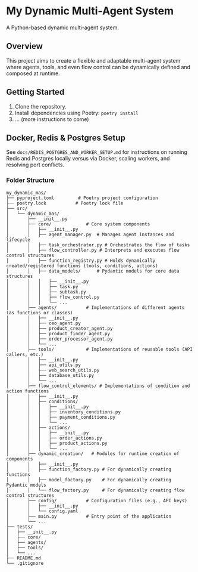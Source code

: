 # My Dynamic Multi-Agent System

A Python-based dynamic multi-agent system.

## Overview

This project aims to create a flexible and adaptable multi-agent system where agents, tools, and even flow control can be dynamically defined and composed at runtime.

## Getting Started

1.  Clone the repository.
2.  Install dependencies using Poetry: `poetry install`
3.  ... (more instructions to come)

## Docker, Redis & Postgres Setup

See `docs/REDIS_POSTGRES_AND_WORKER_SETUP.md` for instructions on running Redis and Postgres locally versus via Docker, scaling workers, and resolving port conflicts.

### Folder Structure

```
my_dynamic_mas/
├── pyproject.toml         # Poetry project configuration
├── poetry.lock           # Poetry lock file
├── src/
│   └── dynamic_mas/
│       ├── __init__.py
│       ├── core/             # Core system components
│       │   ├── __init__.py
│       │   ├── agent_manager.py  # Manages agent instances and lifecycle
│       │   ├── task_orchestrator.py # Orchestrates the flow of tasks
│       │   ├── flow_controller.py # Interprets and executes flow control structures
│       │   ├── function_registry.py # Holds dynamically created/registered functions (tools, conditions, actions)
│       │   ├── data_models/      # Pydantic models for core data structures
│       │   │   ├── __init__.py
│       │   │   ├── task.py
│       │   │   ├── subtask.py
│       │   │   ├── flow_control.py
│       │   │   └── ...
│       ├── agents/           # Implementations of different agents (as functions or classes)
│       │   ├── __init__.py
│       │   ├── ceo_agent.py
│       │   ├── product_creator_agent.py
│       │   ├── product_finder_agent.py
│       │   ├── order_processor_agent.py
│       │   └── ...
│       ├── tools/            # Implementations of reusable tools (API callers, etc.)
│       │   ├── __init__.py
│       │   ├── api_utils.py
│       │   ├── web_search_utils.py
│       │   ├── database_utils.py
│       │   └── ...
│       ├── flow_control_elements/ # Implementations of condition and action functions
│       │   ├── __init__.py
│       │   ├── conditions/
│       │   │   ├── __init__.py
│       │   │   ├── inventory_conditions.py
│       │   │   ├── payment_conditions.py
│       │   │   └── ...
│       │   ├── actions/
│       │   │   ├── __init__.py
│       │   │   ├── order_actions.py
│       │   │   ├── product_actions.py
│       │   │   └── ...
│       ├── dynamic_creation/   # Modules for runtime creation of components
│       │   ├── __init__.py
│       │   ├── function_factory.py # For dynamically creating functions
│       │   ├── model_factory.py    # For dynamically creating Pydantic models
│       │   └── flow_factory.py     # For dynamically creating flow control structures
│       ├── config/           # Configuration files (e.g., API keys)
│       │   ├── __init__.py
│       │   └── config.yaml
│       ├── main.py           # Entry point of the application
│       └── ...
├── tests/
│   ├── __init__.py
│   ├── core/
│   ├── agents/
│   ├── tools/
│   └── ...
├── README.md
└── .gitignore
```